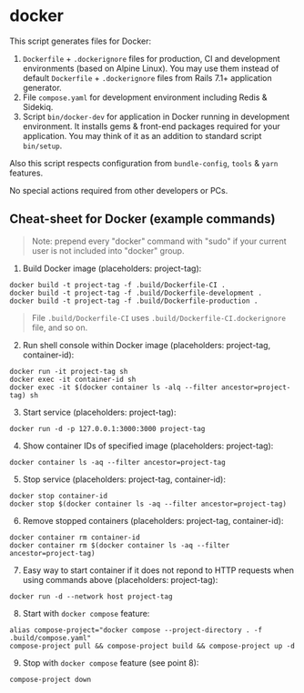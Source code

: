 # docker

This script generates files for Docker:

1. `Dockerfile` + `.dockerignore` files for production, CI and development environments (based on
   Alpine Linux). You may use them instead of default `Dockerfile` + `.dockerignore` files from
   Rails 7.1+ application generator.
2. File `compose.yaml` for development environment including Redis & Sidekiq.
3. Script `bin/docker-dev` for application in Docker running in development environment.
   It installs gems & front-end packages required for your application. You may think of it as
   an addition to standard script `bin/setup`.

Also this script respects configuration from `bundle-config`, `tools` & `yarn` features.

No special actions required from other developers or PCs.

## Cheat-sheet for Docker (example commands)

> Note: prepend every "docker" command with "sudo" if your current user is not included into
> "docker" group.

1. Build Docker image (placeholders: project-tag):

```shell
docker build -t project-tag -f .build/Dockerfile-CI .
docker build -t project-tag -f .build/Dockerfile-development .
docker build -t project-tag -f .build/Dockerfile-production .
```

> File `.build/Dockerfile-CI` uses `.build/Dockerfile-CI.dockerignore` file, and so on.

2. Run shell console within Docker image (placeholders: project-tag, container-id):

```shell
docker run -it project-tag sh
docker exec -it container-id sh
docker exec -it $(docker container ls -alq --filter ancestor=project-tag) sh
```

3. Start service (placeholders: project-tag):

```shell
docker run -d -p 127.0.0.1:3000:3000 project-tag
```

4. Show container IDs of specified image (placeholders: project-tag):

```shell
docker container ls -aq --filter ancestor=project-tag
```

5. Stop service (placeholders: project-tag, container-id):

```shell
docker stop container-id
docker stop $(docker container ls -aq --filter ancestor=project-tag)
```

6. Remove stopped containers (placeholders: project-tag, container-id):

```shell
docker container rm container-id
docker container rm $(docker container ls -aq --filter ancestor=project-tag)
```

7. Easy way to start container if it does not repond to HTTP requests when using commands above (placeholders: project-tag):

```shell
docker run -d --network host project-tag
```

8. Start with `docker compose` feature:

```shell
alias compose-project="docker compose --project-directory . -f .build/compose.yaml"
compose-project pull && compose-project build && compose-project up -d
```

9. Stop with `docker compose` feature (see point 8):

```shell
compose-project down
```
